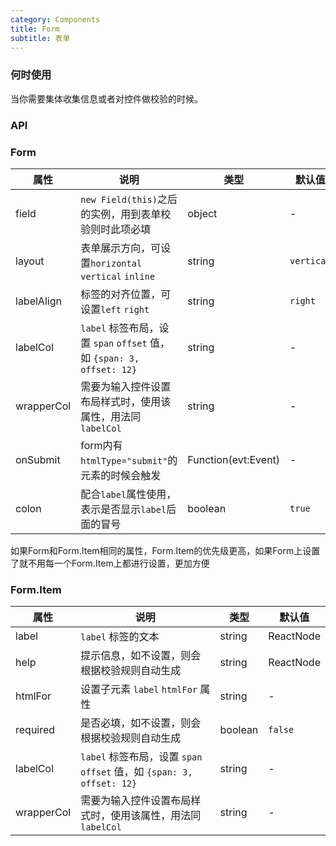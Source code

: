 ```yaml
---
category: Components
title: Form
subtitle: 表单
---
```


### 何时使用
当你需要集体收集信息或者对控件做校验的时候。

### API

### Form

| 属性 | 说明 | 类型 | 默认值 |
| --- | --- | --- | --- |
| field | `new Field(this)`之后的实例，用到表单校验则时此项必填 | object | - |
| layout | 表单展示方向，可设置`horizontal` `vertical` `inline` | string | `vertical` |
| labelAlign | 标签的对齐位置，可设置`left` `right` | string | `right` |
| labelCol | `label` 标签布局，设置 `span` `offset` 值，如 `{span: 3, offset: 12}` | string | - |
| wrapperCol | 需要为输入控件设置布局样式时，使用该属性，用法同 `labelCol` | string | - |
| onSubmit | form内有`htmlType="submit"`的元素的时候会触发 | Function(evt:Event) | - |
| colon | 配合`label`属性使用，表示是否显示`label`后面的冒号 | boolean | `true` |

如果Form和Form.Item相同的属性，Form.Item的优先级更高，如果Form上设置了就不用每一个Form.Item上都进行设置，更加方便

### Form.Item

| 属性 | 说明 | 类型 | 默认值 |
| --- | --- | --- | --- |
| label | `label` 标签的文本 | string|ReactNode | - |
| help | 提示信息，如不设置，则会根据校验规则自动生成 | string|ReactNode | - |
| htmlFor | 设置子元素 `label` `htmlFor` 属性 | string | - |
| required | 是否必填，如不设置，则会根据校验规则自动生成 | boolean | `false` |
| labelCol | `label` 标签布局，设置 `span` `offset` 值，如 `{span: 3, offset: 12}` | string | - |
| wrapperCol | 需要为输入控件设置布局样式时，使用该属性，用法同 `labelCol` | string | - |
